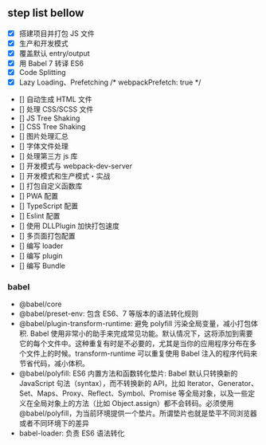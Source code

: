 ## step list bellow

- [X] 搭建项目并打包 JS 文件 
- [X] 生产和开发模式
- [X] 覆盖默认 entry/output
- [X] 用 Babel 7 转译 ES6
- [X] Code Splitting
- [X] Lazy Loading、Prefetching /* webpackPrefetch: true */ 
- [] 自动生成 HTML 文件
- [] 处理 CSS/SCSS 文件
- [] JS Tree Shaking
- [] CSS Tree Shaking
- [] 图片处理汇总
- [] 字体文件处理
- [] 处理第三方 js 库
- [] 开发模式与 webpack-dev-server
- [] 开发模式和生产模式・实战
- [] 打包自定义函数库
- [] PWA 配置
- [] TypeScript 配置
- [] Eslint 配置
- [] 使用 DLLPlugin 加快打包速度
- [] 多页面打包配置
- [] 编写 loader
- [] 编写 plugin
- [] 编写 Bundle

### babel

- @babel/core
- @babel/preset-env: 包含 ES6、7 等版本的语法转化规则
- @babel/plugin-transform-runtime: 避免 polyfill 污染全局变量，减小打包体积. Babel 使用非常小的助手来完成常见功能。默认情况下，这将添加到需要它的每个文件中。这种重复有时是不必要的，尤其是当你的应用程序分布在多个文件上的时候。transform-runtime 可以重复使用 Babel 注入的程序代码来节省代码，减小体积。
- @babel/polyfill: ES6 内置方法和函数转化垫片: Babel 默认只转换新的 JavaScript 句法（syntax），而不转换新的 API，比如 Iterator、Generator、Set、Maps、Proxy、Reflect、Symbol、Promise 等全局对象，以及一些定义在全局对象上的方法（比如 Object.assign）都不会转码。必须使用 @babel/polyfill，为当前环境提供一个垫片。所谓垫片也就是垫平不同浏览器或者不同环境下的差异
- babel-loader: 负责 ES6 语法转化
